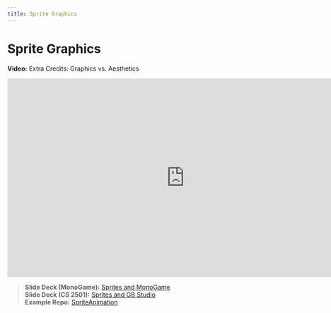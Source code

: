 ```yaml
---
title: Sprite Graphics
---
```


# Sprite Graphics

__Video:__ Extra Credits: Graphics vs. Aesthetics

<iframe width="800" height="450" src="https://www.youtube.com/embed/5oK8UTRgvJU" title="YouTube video player" frameborder="0" allow="accelerometer; autoplay; clipboard-write; encrypted-media; gyroscope; picture-in-picture" allowfullscreen></iframe>

> __Slide Deck (MonoGame):__ [Sprites and MonoGame](https://docs.google.com/presentation/d/1YzLvR4zuAusyP7OsSMb3vm4cOhjyl089_o18JAjDS_8/edit?usp=sharing)     
> __Slide Deck (CS 2501):__ [Sprites and GB Studio](https://docs.google.com/presentation/d/1Dq53QYYLTD9bR9IHlWwcEcFiyJ7G4xr_DiMTceTpK7o/edit?usp=sharing)    
> __Example Repo:__ [SpriteAnimation](https://github.com/marksherriff/SpriteAnimation)
